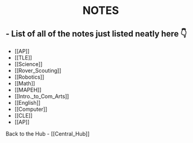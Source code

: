 
<b><center><h1>NOTES</h1></center></b>
## - List of all of the notes just listed neatly here 👇

- [[AP]]
- [[TLE]]
- [[Science]]
- [[Rover_Scouting]]
- [[Robotics]]
- [[Math]]
- [[MAPEH]]
- [[Intro._to_Com_Arts]]
- [[English]]
- [[Computer]]
- [[CLE]]
- [[AP]]

Back to the Hub - [[Central_Hub]]